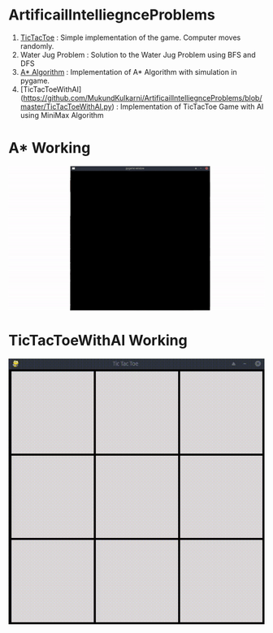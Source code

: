 # ArtificailIntelliegnceProblems
1. [TicTacToe](https://github.com/MukundKulkarni/ArtificailIntelliegnceProblems/blob/master/TicTacToe1.py) : Simple implementation of the game. Computer moves randomly.
2. Water Jug Problem : Solution to the Water Jug Problem using BFS and DFS
3. [A* Algorithm](https://github.com/MukundKulkarni/ArtificailIntelliegnceProblems/blob/master/AStar.py) : Implementation of A* Algorithm with simulation in pygame.
4. [TicTacToeWithAI] (https://github.com/MukundKulkarni/ArtificailIntelliegnceProblems/blob/master/TicTacToeWithAI.py) : Implementation of TicTacToe Game with AI using MiniMax Algorithm

# A* Working
![A* Simpulation](https://github.com/MukundKulkarni/ArtificailIntelliegnceProblems/blob/master/Images/astar.gif)

# TicTacToeWithAI Working
![TicTacToeWithAI](https://github.com/MukundKulkarni/ArtificailIntelliegnceProblems/blob/master/Images/TicTacToe-2021-03-04_13.19.52.gif)
